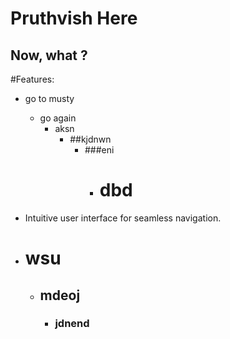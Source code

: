 # Pruthvish Here

## Now, what ?

#Features:
  - go to musty
    - go again
      - aksn
        - ##kjdnwn
          - ###eni
              - # dbd
- Intuitive user interface for seamless navigation.


- # wsu
  - ## mdeoj
      - ### jdnend
